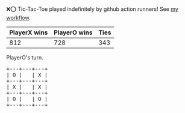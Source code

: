 :x::o: Tic-Tac-Toe played indefinitely by github action runners! See [my workflow](.github/workflows/play.yaml).

|PlayerX wins|PlayerO wins|Ties|
|-|-|-|
|812|728|343|

PlayerO's turn.

<pre>
+---+---+---+
| O |   | X |
+---+---+---+
| X |   | X |
+---+---+---+
| O |   | O |
+---+---+---+
</pre>